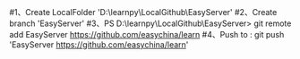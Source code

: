 #1、Create LocalFolder 'D:\learnpy\LocalGithub\EasyServer'
#2、Create branch 'EasyServer'
#3、PS D:\learnpy\LocalGithub\EasyServer> git remote add EasyServer https://github.com/easychina/learn
#4、Push to : git push 'EasyServer https://github.com/easychina/learn'
